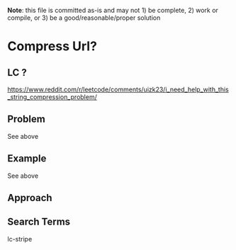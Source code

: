**Note**: this file is committed as-is and may not 1) be complete, 2) work or compile, or 3) be a good/reasonable/proper solution


# Compress Url?
## LC ?
https://www.reddit.com/r/leetcode/comments/uizk23/i_need_help_with_this_string_compression_problem/

## Problem
See above

## Example
See above

## Approach

## Search Terms
lc-stripe